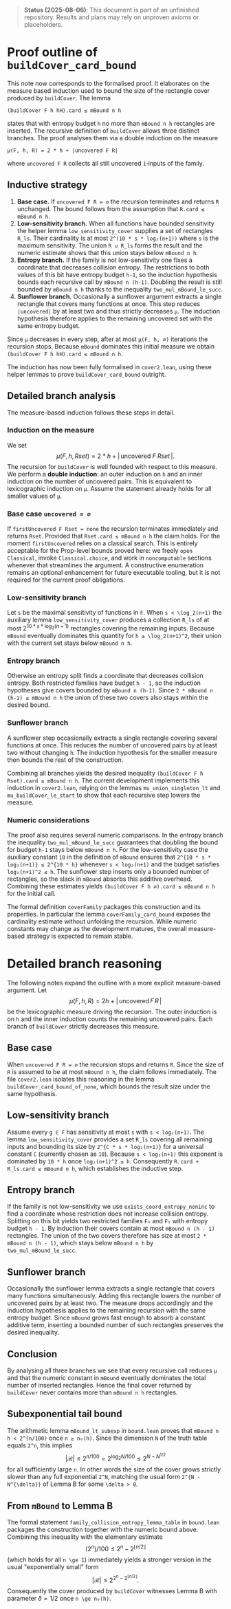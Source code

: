 > **Status (2025-08-06)**: This document is part of an unfinished repository. Results and plans may rely on unproven axioms or placeholders.
>
# Proof outline of `buildCover_card_bound`

This note now corresponds to the formalised proof. It elaborates on the measure based induction used to bound the
size of the rectangle cover produced by `buildCover`.
The lemma

```
(buildCover F h hH).card ≤ mBound n h
```

states that with entropy budget `h` no more than `mBound n h` rectangles are
inserted.  The recursive definition of `buildCover` allows three distinct
branches.  The proof analyses them via a double induction on the measure

```
μ(F, h, R) = 2 * h + |uncovered F R|
```

where `uncovered F R` collects all still uncovered `1`‑inputs of the family.

## Inductive strategy

1. **Base case.**  If `uncovered F R = ∅` the recursion terminates and
   returns `R` unchanged.  The bound follows from the assumption that
   `R.card ≤ mBound n h`.
2. **Low-sensitivity branch.**  When all functions have bounded
   sensitivity the helper lemma `low_sensitivity_cover` supplies a set of
   rectangles `R_ls`.  Their cardinality is at most
   `2^(10 * s * log₂(n+1))` where `s` is the maximum sensitivity.  The
   union `R ∪ R_ls` forms the result and the numeric estimate shows that
   this union stays below `mBound n h`.
3. **Entropy branch.**  If the family is not low-sensitivity one fixes a
   coordinate that decreases collision entropy.  The restrictions to both
   values of this bit have entropy budget `h-1`, so the induction
   hypothesis bounds each recursive call by `mBound n (h-1)`.  Doubling the
   result is still bounded by `mBound n h` thanks to the inequality
   `two_mul_mBound_le_succ`.
4. **Sunflower branch.**  Occasionally a sunflower argument extracts a
   single rectangle that covers many functions at once.  This step reduces
   `|uncovered|` by at least two and thus strictly decreases `μ`.  The
   induction hypothesis therefore applies to the remaining uncovered set
   with the same entropy budget.

Since `μ` decreases in every step, after at most `μ(F, h, ∅)` iterations the
recursion stops.  Because `mBound` dominates this initial measure we obtain
`(buildCover F h hH).card ≤ mBound n h`.

The induction has now been fully formalised in `cover2.lean`, using these helper lemmas to prove `buildCover_card_bound` outright.

## Detailed branch analysis
The measure-based induction follows these steps in detail.

### Induction on the measure
We set
$$
\mu(F,h,Rset) = 2*h + |\,\text{uncovered}\;F\;Rset\,|.
$$
The recursion for `buildCover` is well founded with respect to this measure.
We perform a **double induction**: an outer induction on `h` and an inner
induction on the number of uncovered pairs.  This is equivalent to
lexicographic induction on `μ`.  Assume the statement already holds for
all smaller values of `μ`.

### Base case `uncovered = ∅`
If `firstUncovered F Rset = none` the recursion terminates immediately and
returns `Rset`.  Provided that `Rset.card ≤ mBound n h` the claim holds.
For the moment `firstUncovered` relies on a classical search.  This is entirely
acceptable for the Prop-level bounds proved here: we freely `open Classical`,
invoke `Classical.choice`, and work in `noncomputable` sections whenever that
streamlines the argument.  A constructive enumeration remains an optional
enhancement for future executable tooling, but it is not required for the
current proof obligations.

### Low-sensitivity branch
Let `s` be the maximal sensitivity of functions in `F`.  When
`s < \log_2(n+1)` the auxiliary lemma `low_sensitivity_cover` produces a
collection `R_ls` of at most
$2^{10 * s * \log_2(n+1)}$ rectangles covering the remaining inputs.  Because
`mBound` eventually dominates this quantity for `h ≥ \log_2(n+1)^2`, their
union with the current set stays below `mBound n h`.

### Entropy branch
Otherwise an entropy split finds a coordinate that decreases collision
entropy.  Both restricted families have budget `h - 1`, so the induction
hypotheses give covers bounded by `mBound n (h-1)`.  Since
`2 * mBound n (h-1) ≤ mBound n h` the union of these two covers also stays
within the desired bound.

### Sunflower branch
A sunflower step occasionally extracts a single rectangle covering several
functions at once.  This reduces the number of uncovered pairs by at least
two without changing `h`.  The induction hypothesis for the smaller measure
then bounds the rest of the construction.

Combining all branches yields the desired inequality
`(buildCover F h Rset).card ≤ mBound n h`.  The current development
implements this induction in `cover2.lean`, relying on the lemmas
`mu_union_singleton_lt` and `mu_buildCover_le_start` to show that each
recursive step lowers the measure.

### Numeric considerations
The proof also requires several numeric comparisons. In the entropy branch the inequality
`two_mul_mBound_le_succ` guarantees that doubling the bound for budget `h-1` stays below
`mBound n h`. For the low-sensitivity case the auxiliary constant `10` in the definition of
`mBound` ensures that `2^{10 * s * log₂(n+1)} ≤ 2^{10 * h}` whenever `s < log₂(n+1)` and the
budget satisfies `log₂(n+1)^2 ≤ h`. The sunflower step inserts only a bounded number of
rectangles, so the slack in `mBound` absorbs this additive overhead. Combining these estimates
yields `(buildCover F h ∅).card ≤ mBound n h` for the initial call.

The formal definition `coverFamily` packages this construction and its
properties.  In particular the lemma `coverFamily_card_bound` exposes the
cardinality estimate without unfolding the recursion.  While numeric
constants may change as the development matures, the overall measure-based
strategy is expected to remain stable.

# Detailed branch reasoning

The following notes expand the outline with a more explicit measure-based argument.
Let
$$
  \mu(F,h,R) = 2h + |\,\text{uncovered}\,F\,R\,|
$$
be the lexicographic measure driving the recursion.  The outer induction is on
`h` and the inner induction counts the remaining uncovered pairs.  Each branch
of `buildCover` strictly decreases this measure.

## Base case
When `uncovered F R = ∅` the recursion stops and returns `R`.  Since the size of
`R` is assumed to be at most `mBound n h`, the claim follows immediately.
The file `cover2.lean` isolates this reasoning in the lemma
`buildCover_card_bound_of_none`, which bounds the result size under the
same hypothesis.

## Low-sensitivity branch
Assume every `g ∈ F` has sensitivity at most `s` with `s < log₂(n+1)`.  The lemma
`low_sensitivity_cover` provides a set `R_ls` covering all remaining inputs and
bounding its size by `2^{C * s * log₂(n+1)}` for a universal constant `C`
(currently chosen as `10`).  Because `s < log₂(n+1)` this exponent is dominated
by `10 * h` once `log₂(n+1)^2 ≤ h`.  Consequently
`R.card + R_ls.card ≤ mBound n h`, which establishes the inductive step.

## Entropy branch
If the family is not low-sensitivity we use `exists_coord_entropy_noninc` to find a
coordinate whose restriction does not increase collision entropy.  Splitting on this bit
yields two restricted families `F₀` and `F₁` with entropy budget `h - 1`.  By induction
their covers contain at most `mBound n (h - 1)` rectangles.  The union of the
two covers therefore has size at most `2 * mBound n (h - 1)`, which stays below
`mBound n h` by `two_mul_mBound_le_succ`.

## Sunflower branch
Occasionally the sunflower lemma extracts a single rectangle that covers many
functions simultaneously.  Adding this rectangle lowers the number of uncovered
pairs by at least two.  The measure drops accordingly and the induction
hypothesis applies to the remaining recursion with the same entropy budget.
Since `mBound` grows fast enough to absorb a constant additive term, inserting a
bounded number of such rectangles preserves the desired inequality.

## Conclusion
By analysing all three branches we see that every recursive call reduces `µ` and
that the numeric constant in `mBound` eventually dominates the total number of
inserted rectangles.  Hence the final cover returned by `buildCover` never
contains more than `mBound n h` rectangles.


## Subexponential tail bound
The arithmetic lemma `mBound_lt_subexp` in `bound.lean` proves that `mBound n h < 2^(n/100)` once `n ≥ n₀(h)`.  Since the dimension `N` of the truth table equals `2^n`, this implies
$$|\mathcal{R}| \le 2^{n/100} = 2^{\log_2 N / 100} \le 2^{N - N^{1/2}}$$
for all sufficiently large `n`.  In other words the size of the cover grows strictly slower than any full exponential `2^N`, matching the usual form `2^{N - N^{\delta}}` of Lemma B for some `\delta > 0`.

## From `mBound` to Lemma B

The formal statement `family_collision_entropy_lemma_table` in
`bound.lean` packages the construction together with the numeric bound
above.  Combining this inequality with the elementary estimate
$$(2^n)/100 \le 2^n - 2^{\lfloor n/2\rfloor}$$
(which holds for all `n \ge 1`) immediately yields a stronger version
in the usual "exponentially small" form
$$|\mathcal{R}| \le 2^{2^n - 2^{\lfloor n/2\rfloor}}.$$
Consequently the cover produced by `buildCover` witnesses Lemma B with
parameter $\delta=1/2$ once `n \ge n₀(h)`.
